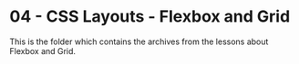 # 04 - CSS Layouts - Flexbox and Grid

This is the folder which contains the archives from the lessons about Flexbox and Grid.
